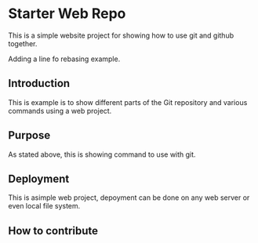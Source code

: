 # Starter Web Repo

This is a simple website project for showing how to use git and github together.

Adding a line fo rebasing example.

## Introduction 
This is example is to show different parts of the Git repository and various commands using a web project.

## Purpose

As stated above, this is showing command to use with git.

## Deployment
This is asimple web project, depoyment can be done on any web server or even local file system.

## How to contribute
